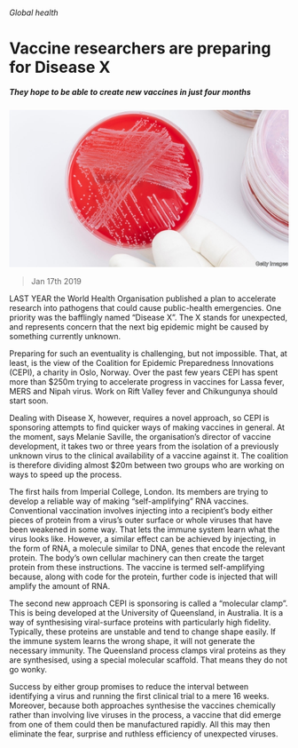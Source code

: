 ###### Global health

# Vaccine researchers are preparing for Disease X 

##### They hope to be able to create new vaccines in just four months 

![image](images/20190119_stp503.jpg) 

> Jan 17th 2019 

 

LAST YEAR the World Health Organisation published a plan to accelerate research into pathogens that could cause public-health emergencies. One priority was the bafflingly named “Disease X”. The X stands for unexpected, and represents concern that the next big epidemic might be caused by something currently unknown. 

Preparing for such an eventuality is challenging, but not impossible. That, at least, is the view of the Coalition for Epidemic Preparedness Innovations (CEPI), a charity in Oslo, Norway. Over the past few years CEPI has spent more than $250m trying to accelerate progress in vaccines for Lassa fever, MERS and Nipah virus. Work on Rift Valley fever and Chikungunya should start soon. 

Dealing with Disease X, however, requires a novel approach, so CEPI is sponsoring attempts to find quicker ways of making vaccines in general. At the moment, says Melanie Saville, the organisation’s director of vaccine development, it takes two or three years from the isolation of a previously unknown virus to the clinical availability of a vaccine against it. The coalition is therefore dividing almost $20m between two groups who are working on ways to speed up the process. 

The first hails from Imperial College, London. Its members are trying to develop a reliable way of making “self-amplifying” RNA vaccines. Conventional vaccination involves injecting into a recipient’s body either pieces of protein from a virus’s outer surface or whole viruses that have been weakened in some way. That lets the immune system learn what the virus looks like. However, a similar effect can be achieved by injecting, in the form of RNA, a molecule similar to DNA, genes that encode the relevant protein. The body’s own cellular machinery can then create the target protein from these instructions. The vaccine is termed self-amplifying because, along with code for the protein, further code is injected that will amplify the amount of RNA. 

The second new approach CEPI is sponsoring is called a “molecular clamp”. This is being developed at the University of Queensland, in Australia. It is a way of synthesising viral-surface proteins with particularly high fidelity. Typically, these proteins are unstable and tend to change shape easily. If the immune system learns the wrong shape, it will not generate the necessary immunity. The Queensland process clamps viral proteins as they are synthesised, using a special molecular scaffold. That means they do not go wonky. 

Success by either group promises to reduce the interval between identifying a virus and running the first clinical trial to a mere 16 weeks. Moreover, because both approaches synthesise the vaccines chemically rather than involving live viruses in the process, a vaccine that did emerge from one of them could then be manufactured rapidly. All this may then eliminate the fear, surprise and ruthless efficiency of unexpected viruses. 

